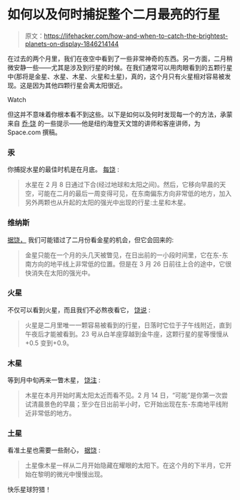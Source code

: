 # 如何以及何时捕捉整个二月最亮的行星

> 原文：<https://lifehacker.com/how-and-when-to-catch-the-brightest-planets-on-display-1846214144>

在过去的两个月里，我们在夜空中看到了一些非常神奇的东西。另一方面，二月稍微安静一些——尤其是涉及到行星的时候。在我们通常可以用肉眼看到的五颗行星中(那将是金星、水星、木星、火星和土星)，真的，这个月只有火星相对容易被发现。这是因为其他四颗行星会离太阳很近。

Watch

但这并不意味着你根本看不到这些。以下是如何以及何时发现每一个的方法，承蒙来自 [乔·饶](https://www.space.com/33619-visible-planets-guide.html) 的一些提示——他是纽约海登天文馆的讲师和客座讲师，为 Space.com 撰稿。

### 汞

你捕捉水星的最佳时机是在月底。 [每饶](https://www.space.com/33619-visible-planets-guide.html) :

> 水星在 2 月 8 日通过下合(经过地球和太阳之间)。然后，它移向早晨的天空，可能在二月的最后一周变得可见，在东南偏东方向非常低的地方，加入另外两颗也从升起的太阳的强光中出现的行星:土星和木星。

### 维纳斯

[据饶，](https://www.space.com/33619-visible-planets-guide.html) 我们可能错过了二月份看金星的机会，但它会回来的:

> 金星只能在一个月的头几天被瞥见，在日出前的一小段时间里，它在东-东南方向的地平线上非常低的位置。但是在 3 月 26 日前往上合的途中，它很快消失在太阳的强光中。

### 火星

不仅可以看到火星，而且我们不必熬夜看它， [饶说](https://www.space.com/33619-visible-planets-guide.html) :

> 火星是二月里唯一一颗容易被看到的行星，日落时它位于子午线附近，直到午夜后才能被看到。23 号从白羊座穿越到金牛座，这颗行星的星等慢慢从+0.5 变到+0.9。

### 木星

等到月中旬再来一瞥木星， [饶注](https://www.space.com/33619-visible-planets-guide.html) :

> 木星在本月开始时离太阳太近而看不见。2 月 14 日，“可能”是你第一次尝试清晨景色的早晨；至少在日出前半小时，它开始出现在东-东南地平线附近非常低的地方。

### 土星

看准土星也需要一些耐心， [据饶](https://www.space.com/33619-visible-planets-guide.html) :

> 土星像木星一样从二月开始隐藏在耀眼的太阳下。在这个月的下半月，它开始在黎明的微光中慢慢出现。

快乐星球狩猎！